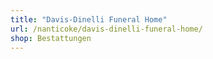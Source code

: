 ```yaml
---
title: "Davis-Dinelli Funeral Home"
url: /nanticoke/davis-dinelli-funeral-home/
shop: Bestattungen
---
```

